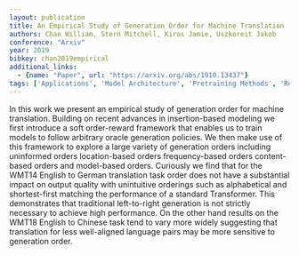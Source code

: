 ```yaml
---
layout: publication
title: An Empirical Study of Generation Order for Machine Translation
authors: Chan William, Stern Mitchell, Kiros Jamie, Uszkoreit Jakob
conference: "Arxiv"
year: 2019
bibkey: chan2019empirical
additional_links:
  - {name: "Paper", url: "https://arxiv.org/abs/1910.13437"}
tags: ['Applications', 'Model Architecture', 'Pretraining Methods', 'Reinforcement Learning', 'Tools', 'Transformer']
---
```

In this work we present an empirical study of generation order for machine translation. Building on recent advances in insertion-based modeling we first introduce a soft order-reward framework that enables us to train models to follow arbitrary oracle generation policies. We then make use of this framework to explore a large variety of generation orders including uninformed orders location-based orders frequency-based orders content-based orders and model-based orders. Curiously we find that for the WMT14 English to German translation task order does not have a substantial impact on output quality with unintuitive orderings such as alphabetical and shortest-first matching the performance of a standard Transformer. This demonstrates that traditional left-to-right generation is not strictly necessary to achieve high performance. On the other hand results on the WMT18 English to Chinese task tend to vary more widely suggesting that translation for less well-aligned language pairs may be more sensitive to generation order.
